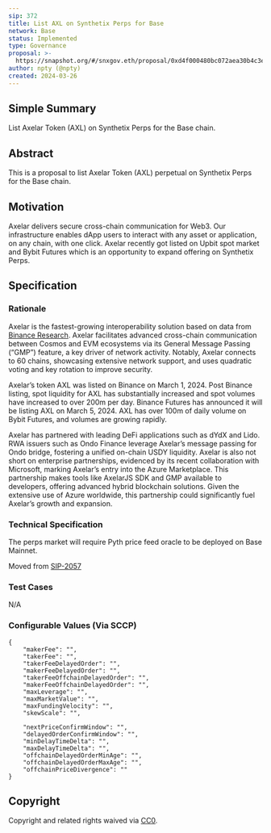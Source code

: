 ```yaml
---
sip: 372
title: List AXL on Synthetix Perps for Base
network: Base
status: Implemented
type: Governance
proposal: >-
  https://snapshot.org/#/snxgov.eth/proposal/0xd4f000480bc072aea30b4c3e7f237644dfc4ed4ebf11c07fec8ac3e25912581d
author: npty (@npty)
created: 2024-03-26
---
```


<!--You can leave these HTML comments in your merged SIP and delete the visible duplicate text guides, they will not appear and may be helpful to refer to if you edit it again. This is the suggested template for new SIPs. Note that an SIP number will be assigned by an editor. When opening a pull request to submit your SIP, please use an abbreviated title in the filename, `sip-draft_title_abbrev.md`. The title should be 44 characters or less.-->

## Simple Summary

<!--"If you can't explain it simply, you don't understand it well enough." Simply describe the outcome the proposed changes intends to achieve. This should be non-technical and accessible to a casual community member.-->

List Axelar Token (AXL) on Synthetix Perps for the Base chain.

## Abstract

<!--A short (~200 word) description of the proposed change, the abstract should clearly describe the proposed change. This is what *will* be done if the SIP is implemented, not *why* it should be done or *how* it will be done. If the SIP proposes deploying a new contract, write, "we propose to deploy a new contract that will do x".-->

This is a proposal to list Axelar Token (AXL) perpetual on Synthetix Perps for the Base chain.

## Motivation

<!--This is the problem statement. This is the *why* of the SIP. It should clearly explain *why* the current state of the protocol is inadequate.  It is critical that you explain *why* the change is needed, if the SIP proposes changing how something is calculated, you must address *why* the current calculation is inaccurate or wrong. This is not the place to describe how the SIP will address the issue!-->

Axelar delivers secure cross-chain communication for Web3. Our infrastructure enables dApp users to interact with any asset or application, on any chain, with one click. Axelar recently got listed on Upbit spot market and Bybit Futures which is an opportunity to expand offering on Synthetix Perps.

## Specification

<!--The specification should describe the syntax and semantics of any new feature, there are five sections
1. Overview
2. Rationale
3. Technical Specification
4. Test Cases
5. Configurable Values
-->

### Rationale

<!--This is where you explain the reasoning behind how you propose to solve the problem. Why did you propose to implement the change in this way, what were the considerations and trade-offs. The rationale fleshes out what motivated the design and why particular design decisions were made. It should describe alternate designs that were considered and related work. The rationale may also provide evidence of consensus within the community, and should discuss important objections or concerns raised during discussion.-->

Axelar is the fastest-growing interoperability solution based on data from [Binance Research](https://public.bnbstatic.com/static/files/research/decoding-cross-chain-interoperability.pdf). Axelar facilitates advanced cross-chain communication between Cosmos and EVM ecosystems via its General Message Passing (“GMP”) feature, a key driver of network activity. Notably, Axelar connects to 60 chains, showcasing extensive network support, and uses quadratic voting and key rotation to improve security.

Axelar’s token AXL was listed on Binance on March 1, 2024. Post Binance listing, spot liquidity for AXL has substantially increased and spot volumes have increased to over 200m per day. Binance Futures has announced it will be listing AXL on March 5, 2024. AXL has over 100m of daily volume on Bybit Futures, and volumes are growing rapidly.

Axelar has partnered with leading DeFi applications such as dYdX and Lido. RWA issuers such as Ondo Finance leverage Axelar’s message passing for Ondo bridge, fostering a unified on-chain USDY liquidity. Axelar is also not short on enterprise partnerships, evidenced by its recent collaboration with Microsoft, marking Axelar’s entry into the Azure Marketplace. This partnership makes tools like AxelarJS SDK and GMP available to developers, offering advanced hybrid blockchain solutions. Given the extensive use of Azure worldwide, this partnership could significantly fuel Axelar’s growth and expansion.

### Technical Specification

<!--The technical specification should outline the public API of the changes proposed. That is, changes to any of the interfaces Synthetix currently exposes or the creations of new ones.-->

The perps market will require Pyth price feed oracle to be deployed on Base Mainnet.

Moved from [SIP-2057](https://sips.synthetix.io/sips/sip-2058)

### Test Cases

<!--Test cases for an implementation are mandatory for SIPs but can be included with the implementation..-->

N/A

### Configurable Values (Via SCCP)

<!--Please list all values configurable via SCCP under this implementation.-->

```
{
    "makerFee": "",
    "takerFee": "",
    "takerFeeDelayedOrder": "",
    "makerFeeDelayedOrder": "",
    "takerFeeOffchainDelayedOrder": "",
    "makerFeeOffchainDelayedOrder": "",
    "maxLeverage": "",
    "maxMarketValue": "",
    "maxFundingVelocity": "",
    "skewScale": "",

    "nextPriceConfirmWindow": "",
    "delayedOrderConfirmWindow": "",
    "minDelayTimeDelta": "",
    "maxDelayTimeDelta": "",
    "offchainDelayedOrderMinAge": "",
    "offchainDelayedOrderMaxAge": "",
    "offchainPriceDivergence": ""
}

```

## Copyright

Copyright and related rights waived via [CC0](https://creativecommons.org/publicdomain/zero/1.0/).
